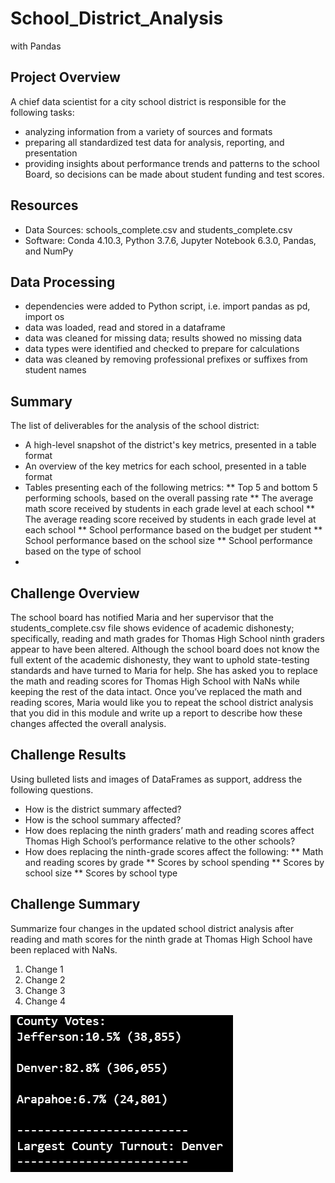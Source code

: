 # School_District_Analysis
with Pandas

## Project Overview
A chief data scientist for a city school district is responsible for the following tasks:
- analyzing information from a variety of sources and formats
- preparing all standardized test data for analysis, reporting, and presentation
- providing insights about performance trends and patterns to the school Board, so decisions can be made about student funding and test scores.

## Resources
- Data Sources: schools_complete.csv and students_complete.csv
- Software: Conda 4.10.3, Python 3.7.6, Jupyter Notebook 6.3.0, Pandas, and NumPy

## Data Processing
- dependencies were added to Python script, i.e. import pandas as pd, import os
- data was loaded, read and stored in a dataframe
- data was cleaned for missing data; results showed no missing data
- data types were identified and checked to prepare for calculations
- data was cleaned by removing professional prefixes or suffixes from student names


## Summary 
The list of deliverables for the analysis of the school district: 

- A high-level snapshot of the district's key metrics, presented in a table format
- An overview of the key metrics for each school, presented in a table format
- Tables presenting each of the following metrics:
** Top 5 and bottom 5 performing schools, based on the overall passing rate
** The average math score received by students in each grade level at each school
** The average reading score received by students in each grade level at each school
** School performance based on the budget per student
** School performance based on the school size 
** School performance based on the type of school
-
    
## Challenge Overview 
The school board has notified Maria and her supervisor that the students_complete.csv file shows evidence of academic dishonesty; specifically, reading and math grades for Thomas High School ninth graders appear to have been altered. Although the school board does not know the full extent of the academic dishonesty, they want to uphold state-testing standards and have turned to Maria for help. She has asked you to replace the math and reading scores for Thomas High School with NaNs while keeping the rest of the data intact. Once you’ve replaced the math and reading scores, Maria would like you to repeat the school district analysis that you did in this module and write up a report to describe how these changes affected the overall analysis.

## Challenge Results
Using bulleted lists and images of DataFrames as support, address the following questions.

- How is the district summary affected?
- How is the school summary affected?
- How does replacing the ninth graders’ math and reading scores affect Thomas High School’s performance relative to the other schools?
- How does replacing the ninth-grade scores affect the following:
** Math and reading scores by grade
** Scores by school spending
** Scores by school size
** Scores by school type

## Challenge Summary 
Summarize four changes in the updated school district analysis after reading and math scores for the ninth grade at Thomas High School have been replaced with NaNs.
1. Change 1
2. Change 2
3. Change 3
4. Change 4

![County_Election_results.png](https://github.com/KimberlyCrawford/Election-Analysis/blob/main/County_Election_results.png)
